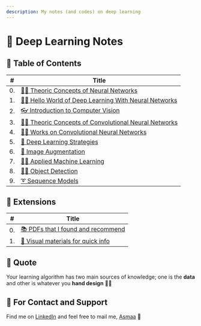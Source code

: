 ```yaml
---
description: My notes (and codes) on deep learning 
---
```


# 💫 Deep Learning Notes

## 📑 Table of Contents

| #  | Title                                                                   |
| -- |-------------------------------------------------------------------------|
| 0. | [👩‍🏫 Theoric Concepts of Neural Networks](./0-NNConcepts)                |
| 1. | [🙋‍♀️ Hello World of Deep Learning With Neural Networks](./1-HelloWorld)  |
| 2. | [👓 Introduction to Computer Vision](./2-Intro2ComputerVision)          |
| 3. | [👩‍🏫 Theoric Concepts of Convolutional Neural Networks](./3-CNNConcepts) |
| 4. | [👩‍🔧 Works on Convolutional Neural Networks](./4-CNNWorks)               |
| 5. | [🚙 Deep Learning Strategies](./5-DLStrategies)                     |
| 6. | [🤡 Image Augmentation](./6-ImageAugmentation)                          |
| 7. | [👷‍♀️ Applied Machine Learning](./7-AppliedML)                            |
| 8. | [🕵️‍♀️ Object Detection](./8-ObjectDetection)                              |
| 9. | [➰ Sequence Models](./9-SequenceModels)                                |

## 💉 Extensions
| #  | Title                                                                   |
| -- |-------------------------------------------------------------------------|
| 0. | [📚 PDFs that I found and recommend](./Z-UsefulPDFs/README.md)                   |
| 1. | [👀 Visual materials for quick info](./Z-QuickVisualInfo)              |

## 🙌 Quote
Your learning algorithm has two main sources of knowledge; one is the **data** and other is whatever you **hand design** 🤔🚀

## 🤝 For Contact and Support
Find me on [LinkedIn](https://www.linkedin.com/in/asmaamirkhan/) and feel free to mail me, [Asmaa](mailto:asmaamirkhan.am@gmail.com) 🦋
